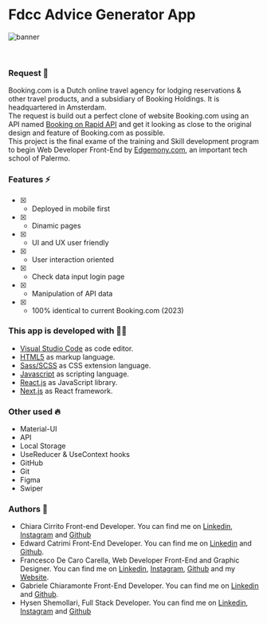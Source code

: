 # Fdcc Advice Generator App

<p>
<img src="./public/" alt="banner" align="center">
</p>

<br>

### Request 💼

Booking.com is a Dutch online travel agency for lodging reservations & other travel products, and a subsidiary of Booking Holdings. It is headquartered in Amsterdam.<br>
The request is build out a perfect clone of website Booking.com using an API named [Booking on Rapid API](https://rapidapi.com/tipsters/api/booking-com/) and get it looking as close to the original design and feature of Booking.com as possible.<br>
This project is the final exame of the training and Skill development program to begin Web Developer Front-End by [Edgemony.com](https://edgemony.com/), an important tech school of Palermo.

### Features ⚡

- [x] - Deployed in mobile first
- [x] - Dinamic pages
- [x] - UI and UX user friendly
- [x] - User interaction oriented
- [x] - Check data input login page
- [x] - Manipulation of API data
- [x] - 100% identical to current Booking.com (2023)

### This app is developed with 🧑‍💻

- [Visual Studio Code](https://code.visualstudio.com/) as code editor.
- [HTML5](https://developer.mozilla.org/en-US/docs/Web/Html) as markup language.
- [Sass/SCSS](https://sass-lang.com/) as CSS extension language.
- [Javascript](https://developer.mozilla.org/en-US/docs/Web/JavaScript) as scripting language.
- [React.js](https://reactjs.org/) as JavaScript library.
- [Next.js](https://nextjs.org/) as React framework.

### Other used 🔥

- Material-UI
- API
- Local Storage
- UseReducer & UseContext hooks
- GitHub
- Git
- Figma
- Swiper

### Authors 🚀

- Chiara Cirrito Front-end Developer. You can find me on [Linkedin](https://www.linkedin.com/in/chiara-cirrito-90a2021b7), [Instagram](https://instagram.com/chiarac16?igshid=YmMyMTA2M2Y=) and [Github](https://github.com/chiacirrito)
- Edward Catrimi Front-End Developer. You can find me on [Linkedin](https://www.linkedin.com/in/edwardcatrimi/) and [Github](https://github.com/edwardsicily).
- Francesco De Caro Carella, Web Developer Front-End and Graphic Designer. You can find me on [Linkedin](https://it.linkedin.com/in/francescodecarocarella), [Instagram](https://www.instagram.com/fdcc_webdev/), [Github](https://github.com/FrancescoDeCaroCarella) and my [Website](https://francescodecarocarella.it/).
- Gabriele Chiaramonte Front-End Developer. You can find me on [Linkedin](https://www.linkedin.com/in/gabriele-chiaramonte/) and [Github](https://github.com/Gabriele9102).
- Hysen Shemollari, Full Stack Developer. You can find me on [Linkedin](https://www.linkedin.com/in/hysen-shemollari/), [Instagram](https://www.instagram.com/zao_tosh/) and [Github](https://github.com/ZaoTosh/)
